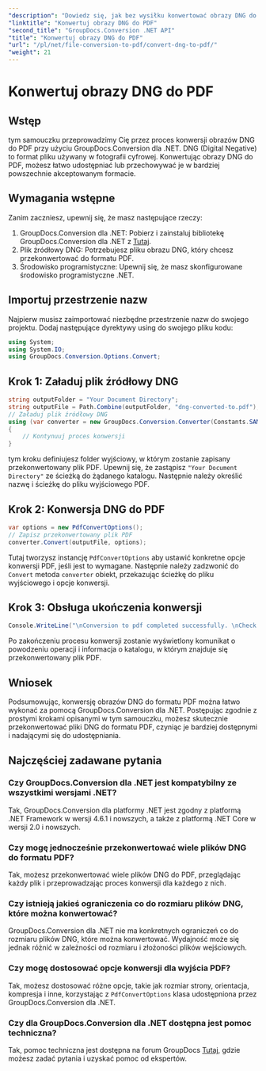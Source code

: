 ```yaml
---
"description": "Dowiedz się, jak bez wysiłku konwertować obrazy DNG do PDF za pomocą GroupDocs.Conversion dla .NET. Postępuj zgodnie z naszym przewodnikiem krok po kroku, aby uzyskać bezproblemową konwersję."
"linktitle": "Konwertuj obrazy DNG do PDF"
"second_title": "GroupDocs.Conversion .NET API"
"title": "Konwertuj obrazy DNG do PDF"
"url": "/pl/net/file-conversion-to-pdf/convert-dng-to-pdf/"
"weight": 21
---
```


# Konwertuj obrazy DNG do PDF

## Wstęp
tym samouczku przeprowadzimy Cię przez proces konwersji obrazów DNG do PDF przy użyciu GroupDocs.Conversion dla .NET. DNG (Digital Negative) to format pliku używany w fotografii cyfrowej. Konwertując obrazy DNG do PDF, możesz łatwo udostępniać lub przechowywać je w bardziej powszechnie akceptowanym formacie.
## Wymagania wstępne
Zanim zaczniesz, upewnij się, że masz następujące rzeczy:
1. GroupDocs.Conversion dla .NET: Pobierz i zainstaluj bibliotekę GroupDocs.Conversion dla .NET z [Tutaj](https://releases.groupdocs.com/conversion/net/).
2. Plik źródłowy DNG: Potrzebujesz pliku obrazu DNG, który chcesz przekonwertować do formatu PDF.
3. Środowisko programistyczne: Upewnij się, że masz skonfigurowane środowisko programistyczne .NET.

## Importuj przestrzenie nazw
Najpierw musisz zaimportować niezbędne przestrzenie nazw do swojego projektu. Dodaj następujące dyrektywy using do swojego pliku kodu:
```csharp
using System;
using System.IO;
using GroupDocs.Conversion.Options.Convert;
```
## Krok 1: Załaduj plik źródłowy DNG
```csharp
string outputFolder = "Your Document Directory";
string outputFile = Path.Combine(outputFolder, "dng-converted-to.pdf");
// Załaduj plik źródłowy DNG
using (var converter = new GroupDocs.Conversion.Converter(Constants.SAMPLE_DNG))
{
    // Kontynuuj proces konwersji
}
```
tym kroku definiujesz folder wyjściowy, w którym zostanie zapisany przekonwertowany plik PDF. Upewnij się, że zastąpisz `"Your Document Directory"` ze ścieżką do żądanego katalogu. Następnie należy określić nazwę i ścieżkę do pliku wyjściowego PDF.
## Krok 2: Konwersja DNG do PDF
```csharp
var options = new PdfConvertOptions();
// Zapisz przekonwertowany plik PDF
converter.Convert(outputFile, options);
```
Tutaj tworzysz instancję `PdfConvertOptions` aby ustawić konkretne opcje konwersji PDF, jeśli jest to wymagane. Następnie należy zadzwonić do `Convert` metoda `converter` obiekt, przekazując ścieżkę do pliku wyjściowego i opcje konwersji.
## Krok 3: Obsługa ukończenia konwersji
```csharp
Console.WriteLine("\nConversion to pdf completed successfully. \nCheck output in {0}", outputFolder);
```
Po zakończeniu procesu konwersji zostanie wyświetlony komunikat o powodzeniu operacji i informacja o katalogu, w którym znajduje się przekonwertowany plik PDF.

## Wniosek
Podsumowując, konwersję obrazów DNG do formatu PDF można łatwo wykonać za pomocą GroupDocs.Conversion dla .NET. Postępując zgodnie z prostymi krokami opisanymi w tym samouczku, możesz skutecznie przekonwertować pliki DNG do formatu PDF, czyniąc je bardziej dostępnymi i nadającymi się do udostępniania.
## Najczęściej zadawane pytania
### Czy GroupDocs.Conversion dla .NET jest kompatybilny ze wszystkimi wersjami .NET?
Tak, GroupDocs.Conversion dla platformy .NET jest zgodny z platformą .NET Framework w wersji 4.6.1 i nowszych, a także z platformą .NET Core w wersji 2.0 i nowszych.
### Czy mogę jednocześnie przekonwertować wiele plików DNG do formatu PDF?
Tak, możesz przekonwertować wiele plików DNG do PDF, przeglądając każdy plik i przeprowadzając proces konwersji dla każdego z nich.
### Czy istnieją jakieś ograniczenia co do rozmiaru plików DNG, które można konwertować?
GroupDocs.Conversion dla .NET nie ma konkretnych ograniczeń co do rozmiaru plików DNG, które można konwertować. Wydajność może się jednak różnić w zależności od rozmiaru i złożoności plików wejściowych.
### Czy mogę dostosować opcje konwersji dla wyjścia PDF?
Tak, możesz dostosować różne opcje, takie jak rozmiar strony, orientacja, kompresja i inne, korzystając z `PdfConvertOptions` klasa udostępniona przez GroupDocs.Conversion dla .NET.
### Czy dla GroupDocs.Conversion dla .NET dostępna jest pomoc techniczna?
Tak, pomoc techniczna jest dostępna na forum GroupDocs [Tutaj](https://forum.groupdocs.com/c/conversion/11), gdzie możesz zadać pytania i uzyskać pomoc od ekspertów.